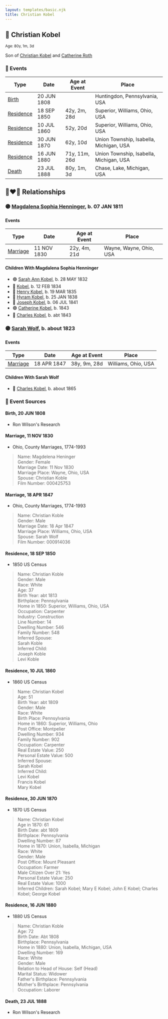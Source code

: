 ```yaml
---
layout: templates/basic.njk
title: Christian Kobel
---
```

## 🔵 Christian Kobel
<small>Age: 80y, 1m, 3d</small>

Son of [Christian Kobel](/people/6/64236632) and [Catherine Roth](/people/8/85792165)

### 📆 Events

Type | Date | Age at Event | Place
------ | ------ | ------ | ------
[Birth](#event-event-2) | 20 JUN 1808 |  | Huntingdon, Pennsylvania, USA
[Residence](#event-event-0) | 18 SEP 1850 | 42y, 2m, 28d | Superior, Williams, Ohio, USA
[Residence](#event-event-1) | 10 JUL 1860 | 52y, 20d | Superior, Williams, Ohio, USA
[Residence](#event-event-2) | 30 JUN 1870 | 62y, 10d | Union Township, Isabella, Michigan, USA
[Residence](#event-event-3) | 16 JUN 1880 | 71y, 11m, 26d | Union Township, Isabella, Michigan, USA
[Death](#event-event-7) | 23 JUL 1888 | 80y, 1m, 3d | Chase, Lake, Michigan, USA

## 👩‍❤️‍👨 Relationships

### 🟣 [Magdalena Sophia Henninger](/people/6/64241610), b. 07 JAN 1811

#### Events

Type | Date | Age at Event | Place
------ | ------ | ------ | ------
[Marriage](#event-family-0-event-0) | 11 NOV 1830 | 22y, 4m, 21d | Wayne, Wayne, Ohio, USA
#### Children With Magdalena Sophia Henninger
* 🟣 [Sarah Ann Kobel](/people/4/45477428), b. 28 MAY 1832
* 🔵 [Kobel](/people/2/22427094), b. 12 FEB 1834
* 🔵 [Henry Kobel](/people/8/84112000), b. 19 MAR 1835
* 🔵 [Hyram Kobel](/people/3/34505322), b. 25 JAN 1838
* 🔵 [Joseph Kobel](/people/4/44694656), b. 06 JUL 1841
* 🟣 [Catherine Kobel](/people/7/73520945), b. 1843
* 🔵 [Charles Kobel](/people/1/10022372), b. abt 1843
### 🟣 [Sarah Wolf](/people/9/98742372), b. about 1823

#### Events

Type | Date | Age at Event | Place
------ | ------ | ------ | ------
[Marriage](#event-family-1-event-0) | 18 APR 1847 | 38y, 9m, 28d | Williams, Ohio, USA
#### Children With Sarah Wolf
* 🔵 [Charles Kobel](/people/8/82937830), b. about 1865
### 📰 Event Sources

#### <a id="event-event-2"></a> Birth, 20 JUN 1808
* Ron Wilson's Research

#### <a id="event-family-0-event-0"></a> Marriage, 11 NOV 1830
* Ohio, County Marriages, 1774-1993
>   
  > Name: Magdelena Heninger  
  > Gender: Female  
  > Marriage Date: 11 Nov 1830  
  > Marriage Place: Wayne, Ohio, USA  
  > Spouse: Christian Koble  
  > Film Number: 000425753

#### <a id="event-family-1-event-0"></a> Marriage, 18 APR 1847
* Ohio, County Marriages, 1774-1993
>   
  > Name: Christian Koble  
  > Gender: Male  
  > Marriage Date: 18 Apr 1847  
  > Marriage Place: Williams, Ohio, USA  
  > Spouse: Sarah Wolf  
  > Film Number: 000914036

#### <a id="event-event-0"></a> Residence, 18 SEP 1850
* 1850 US Census
>   
  > Name: Christian Koble  
  > Gender: Male  
  > Race: White  
  > Age: 37  
  > Birth Year: abt 1813  
  > Birthplace: Pennsylvania  
  > Home in 1850: Superior, Williams, Ohio, USA  
  > Occupation: Carpenter  
  > Industry: Construction  
  > Line Number: 14  
  > Dwelling Number: 546  
  > Family Number: 548  
  > Inferred Spouse:   
  > Sarah Koble  
  > Inferred Child:   
  > Joseph Koble  
  > Levi Koble

#### <a id="event-event-1"></a> Residence, 10 JUL 1860
* 1860 US Census
>   
  > Name: Christian Kobel  
  > Age: 51  
  > Birth Year: abt 1809  
  > Gender: Male  
  > Race: White  
  > Birth Place: Pennsylvania  
  > Home in 1860: Superior, Williams, Ohio  
  > Post Office: Montpelier  
  > Dwelling Number: 934  
  > Family Number: 902  
  > Occupation: Carpenter  
  > Real Estate Value: 250  
  > Personal Estate Value: 500  
  > Inferred Spouse:   
  > Sarah Kobel  
  > Inferred Child:   
  > Levi Kobel  
  > Francis Kobel  
  > Mary Kobel

#### <a id="event-event-2"></a> Residence, 30 JUN 1870
* 1870 US Census
>   
  > Name: Christian Kobel  
  > Age in 1870: 61  
  > Birth Date: abt 1809  
  > Birthplace: Pennsylvania  
  > Dwelling Number: 87  
  > Home in 1870: Union, Isabella, Michigan  
  > Race: White  
  > Gender: Male  
  > Post Office: Mount Pleasant  
  > Occupation: Farmer  
  > Male Citizen Over 21: Yes  
  > Personal Estate Value: 250  
  > Real Estate Value: 1000  
  > Inferred Children: Sarah Kobel; Mary E Kobel; John E Kobel; Charles Kobel; George Kobel
#### <a id="event-event-3"></a> Residence, 16 JUN 1880
* 1880 US Census
>   
  > Name: Christian Koble  
  > Age: 72  
  > Birth Date: Abt 1808  
  > Birthplace: Pennsylvania  
  > Home in 1880: Union, Isabella, Michigan, USA  
  > Dwelling Number: 169  
  > Race: White  
  > Gender: Male  
  > Relation to Head of House: Self (Head)  
  > Marital Status: Widower  
  > Father's Birthplace: Pennsylvania  
  > Mother's Birthplace: Pennsylvania  
  > Occupation: Laborer

#### <a id="event-event-7"></a> Death, 23 JUL 1888
* Ron Wilson's Research
